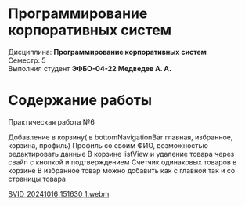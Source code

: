 # Программирование корпоративных систем
Дисциплина: **Программирование корпоративных систем** <br>
Семестр: 5 <br>
Выполнил студент **ЭФБО-04-22 Медведев А. А.** <br>

# Содержание работы

Практическая работа №6

Добавление в корзину( в bottomNavigationBar главная, избранное, корзина, профиль)
Профиль со своим ФИО, возможностью редактировать данные
В корзине listView и удаление товара через свайп с кнопкой и подтверждением
Счетчик одинаковых товаров в корзине
В избранное товар можно добавить как с главной так и со страницы товара


[SVID_20241016_151630_1.webm](https://github.com/user-attachments/assets/402a95c0-cdc8-4d0d-a647-44e946c216d7)
